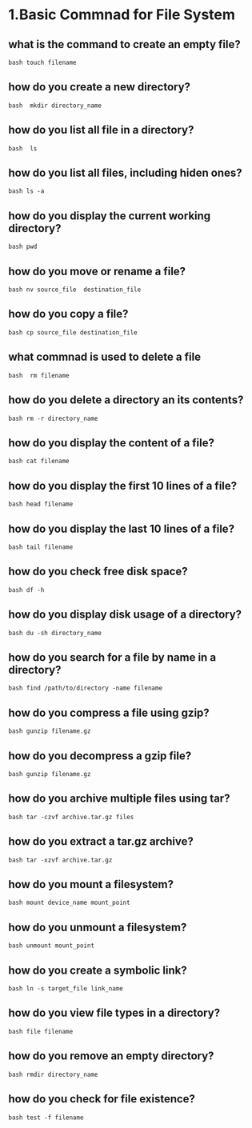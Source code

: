 # 1.Basic Commnad for File System

## what is the command to create an empty file?
  ```bash touch filename```
## how do you create a new directory?
```bash  mkdir directory_name```
## how do you list all file in a directory?
```bash  ls```
## how do you list all files, including hiden ones?
```bash ls -a```
## how do you display the current working directory?
```bash pwd ```
## how do you move or rename a file?
```bash nv source_file  destination_file```
## how do you copy a file?
```bash cp source_file destination_file```
## what commnad is used to delete a file 
```bash  rm filename```
## how do you delete a directory an its contents?
```bash rm -r directory_name```
## how do you display the content of a file?
```bash cat filename```
## how do you display the first 10 lines of a file?
```bash head filename```
## how do you display the last 10 lines of a file?
```bash tail filename```
## how do you check free disk space?
```bash df -h```
## how do you display disk usage of a directory?
```bash du -sh directory_name```
## how do you search for a file by name in a directory?
```bash find /path/to/directory -name filename ```
## how do you compress a file using gzip?
```bash gunzip filename.gz```
## how do you decompress a gzip file?
```bash gunzip filename.gz```
## how do you archive multiple files using tar?
```bash tar -czvf archive.tar.gz files```
## how do you extract a tar.gz archive?
```bash tar -xzvf archive.tar.gz```
## how do you mount a filesystem?
```bash mount device_name mount_point```
## how do you unmount a filesystem?
```bash unmount mount_point```
## how do you create a symbolic link?
```bash ln -s target_file link_name```
## how do you view file types in a directory?
```bash file filename```
## how do you remove an empty directory?
```bash rmdir directory_name```
## how do you check for file existence?
```bash test -f filename```




































